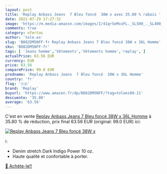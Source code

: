 ```yaml
---
layout: post
title: 'Replay Anbass Jeans  7 Bleu foncé  38W x avec 35.80 % rabais '
date: 2021-07-29 17:27:32
image: 'https://m.media-amazon.com/images/I/41qrSeMcoFL._SL500_._SL400_.jpg'
comments: true
category: ofertas
author: 'tole.es'
slug: 'B082DM5NFF-fr Replay Anbass Jeans 7 Bleu foncé 38W x 36L Homme'
sku: 'B082DM5NFF-fr'
tags: [ 'Jeans homme','Vêtements','Vêtements homme','replay', ]
actualPrice: 63.56 EUR
currency: EUR
price: 63.56
comparePrice: 99.0 EUR
prodname: 'Replay Anbass Jeans  7 Bleu foncé  38W x 36L Homme'
country: 'fr'
flag: '🇫🇷'
brand: 'Replay'
buyurl: 'https://www.amazon.fr/dp/B082DM5NFF/?tag=tolees0d-21'
descuento: '35.80'
average: '63.56'
---
```


C'est en vente [Replay Anbass Jeans  7 Bleu foncé  38W x 36L Homme](https://www.amazon.fr/dp/B082DM5NFF/?tag=tolees0d-21)  à  35.80 % de réduction, prix final  63.56 EUR (original: 99.0 EUR) ici:

[![Replay Anbass Jeans  7 Bleu foncé  38W x](https://m.media-amazon.com/images/I/41qrSeMcoFL._SL500_._SL400_.jpg)](https://www.amazon.fr/dp/B082DM5NFF/?tag=tolees0d-21)

ℹ️:

- Denim stretch Dark Indigo Power 10 oz.
- Haute qualité et confortable à porter.

[🛒 Achète-le!!](https://www.amazon.fr/dp/B082DM5NFF/?tag=tolees0d-21)
